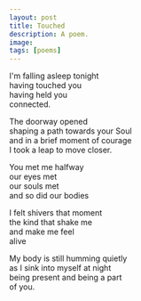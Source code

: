 ```yaml
---
layout: post
title: Touched
description: A poem.
image: 
tags: [poems]
---
```


I'm falling asleep tonight <br>
having touched you <br>
having held you <br>
connected. <br>

The doorway opened <br>
shaping a path towards your Soul <br>
and in a brief moment of courage <br>
I took a leap to move closer. <br>

You met me halfway <br>
our eyes met <br>
our souls met <br>
and so did our bodies <br>

I felt shivers that moment <br>
the kind that shake me <br>
and make me feel <br>
alive <br>

My body is still humming quietly <br>
as I sink into myself at night <br>
being present and being a part <br>
of you. <br>